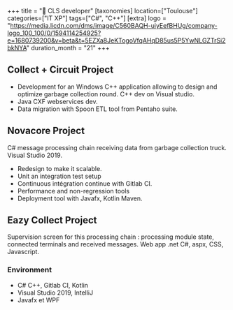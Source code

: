 +++
title = "📡 CLS developer"
[taxonomies]
location=["Toulouse"]
categories=["IT XP"]
tags=["C#", "C++"]
[extra]
logo = "https://media.licdn.com/dms/image/C560BAQH-uiyEefBHUg/company-logo_100_100/0/1594114254925?e=1680739200&v=beta&t=5EZXa8JeKTogoVfqAHqD85us5P5YwNLGZTrSi2bkNYA"
duration_month = "21"
+++

## Collect + Circuit Project

- Development for an Windows C++ application allowing to design and optimize garbage collection round.
  C++ dev on Visual studio.
- Java CXF webservices dev.
- Data migration with Spoon ETL tool from Pentaho suite.

## Novacore Project

C# message processing chain receiving data from garbage collection truck. Visual Studio 2019.

- Redesign to make it scalable.
- Unit an integration test setup
- Continuous intégration continue with Gitlab CI.
- Performance and non-regression tools
- Deployment tool with Javafx, Kotlin Maven.

## Eazy Collect Project

Supervision screen for this processing chain : processing module state, connected terminals and received messages. Web app .net C#, aspx, CSS, Javascript.

### Environment

- C# C++, Gitlab CI, Kotlin
- Visual Studio 2019, IntelliJ
- Javafx et WPF
